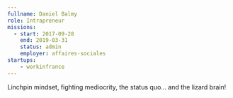 ```yaml
---
fullname: Daniel Balmy
role: Intrapreneur
missions:
  - start: 2017-09-28
    end: 2019-03-31
    status: admin
    employer: affaires-sociales
startups:
    - workinfrance
---
```


Linchpin mindset, fighting mediocrity, the status quo… and the lizard brain!
